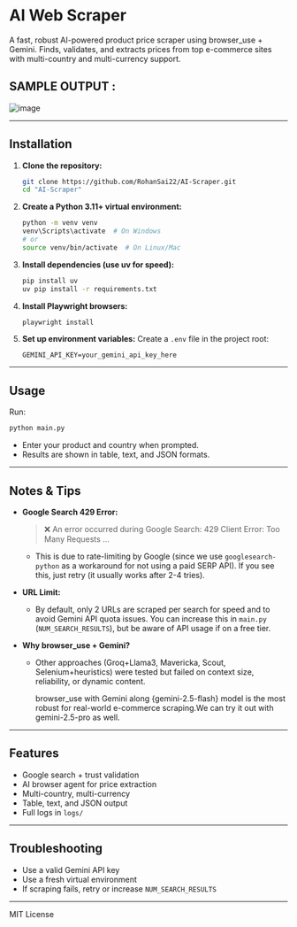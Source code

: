 # AI Web Scraper


A fast, robust AI-powered product price scraper using browser_use + Gemini. Finds, validates, and extracts prices from top e-commerce sites with multi-country and multi-currency support.

## SAMPLE OUTPUT :
![image](https://github.com/user-attachments/assets/66cbec89-be6b-4612-9ab1-ecbec2cc1d83)


---

## Installation

1. **Clone the repository:**

   ```bash
   git clone https://github.com/RohanSai22/AI-Scraper.git
   cd "AI-Scraper"
   ```

2. **Create a Python 3.11+ virtual environment:**

   ```bash
   python -m venv venv
   venv\Scripts\activate  # On Windows
   # or
   source venv/bin/activate  # On Linux/Mac
   ```

3. **Install dependencies (use uv for speed):**

   ```bash
   pip install uv
   uv pip install -r requirements.txt
   ```

4. **Install Playwright browsers:**

   ```bash
   playwright install
   ```

5. **Set up environment variables:**
   Create a `.env` file in the project root:
   ```
   GEMINI_API_KEY=your_gemini_api_key_here
   ```

---

## Usage

Run:

```bash
python main.py
```

- Enter your product and country when prompted.
- Results are shown in table, text, and JSON formats.

---

## Notes & Tips

- **Google Search 429 Error:**
  > ❌ An error occurred during Google Search: 429 Client Error: Too Many Requests ...
  - This is due to rate-limiting by Google (since we use `googlesearch-python` as a workaround for not using a paid SERP API). If you see this, just retry (it usually works after 2-4 tries).

- **URL Limit:**
  - By default, only 2 URLs are scraped per search for speed and to avoid Gemini API quota issues. You can increase this in `main.py` (`NUM_SEARCH_RESULTS`), but be aware of API usage if on a free tier.

- **Why browser_use + Gemini?**
  - Other approaches (Groq+Llama3, Mavericka, Scout, Selenium+heuristics) were tested but failed on context size, reliability, or dynamic content. 
    
    browser_use with Gemini along {gemini-2.5-flash} model is the most robust for real-world e-commerce scraping.We can try it out with gemini-2.5-pro as well.

---

## Features

- Google search + trust validation
- AI browser agent for price extraction
- Multi-country, multi-currency
- Table, text, and JSON output
- Full logs in `logs/`

---

## Troubleshooting

- Use a valid Gemini API key
- Use a fresh virtual environment
- If scraping fails, retry or increase `NUM_SEARCH_RESULTS`

---

MIT License

